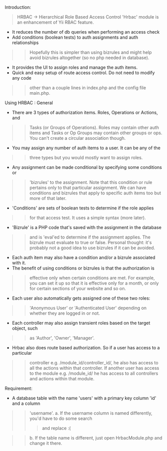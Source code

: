 Introduction:
> HRBAC -> Hierarchical Role Based Access Control
> 'Hrbac' module is an enhancement of Yii RBAC feature.
  * It reduces the number of db queries when performing an access check
  * Add conditions (boolean tests) to auth assignments and auth relationships
> > Hopefully this is simpler than using bizrules and might help avoid
> > bizrules altogether (so no php needed in database).
  * It provides the UI to assign roles and manage the auth items.
  * Quick and easy setup of route access control. Do not need to modify any code
> > other than a couple lines in index.php and the config file main.php.

Using HRBAC : General
  * There are 3 types of authorization items. Roles, Operations or Actions, and
> > Tasks (or Groups of Operations). Roles may contain other auth items and Tasks
> > or Op Groups may contain other groups or ops. You can't create a circular
> > association though.
  * You may assign any number of auth items to  a user. It can be any of the
> > three types but you would mostly want to assign roles.
  * Any assignment can be made conditional by specifying some conditions or
> > 'bizrules' to the assignment. Note that this condition or rule pertains
> > only to that particular assignment. We can have conditions and bizrules
> > that apply to specific auth items too but more of that later.
  * 'Conditions' are sets of boolean tests to determine if the role applies
> > for that access test.  It uses a simple syntax (more later).
  * 'Bizrule' is a PHP code that's saved with the assignment in the database
> > and is 'eval'ed to determine if the assignment applies. The bizrule must
> > evaluate to true or false. Personal thought: it's probably not a good idea
> > to use bizrules if it can be avoided.
  * Each auth item may also have a condition and/or a bizrule associated with it.
  * The benefit of using conditions or bizrules is that the authorization is
> > effective only when certain conditions are met. For example, you can set it
> > up so that it is effective only for a month, or only for certain sections of
> > your website and so on.
  * Each user also automatically gets assigned one of these two roles:
> > 'Anonymous User' or 'Authenticated User' depending on whether they are logged
> > in or not.
  * Each controller may also assign transient roles based on the target object, such
> > as 'Author', 'Owner', 'Manager'.
  * Hrbac also does route based authorization. So if a user has access to a particular
> > controller e.g. /module\_id/controller\_id/, he also has access to all the actions
> > within that controller. If another user has access to the module e.g. /module\_id/
> > he has access to all controllers and actions within that module.

Requirement:
  * A database table with the name 'users' with a primary key column 'id' and a column
> > 'username'.
> > a. If the username column is named differently, you'd have to do some search
> > > and replace :(

> > b. If the table name is different, just open HrbacModule.php and change it there.